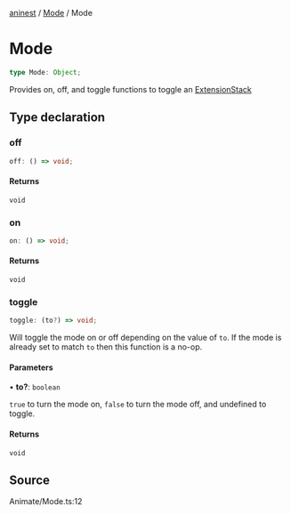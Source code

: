 [aninest](../../index.md) / [Mode](../index.md) / Mode

# Mode

```ts
type Mode: Object;
```

Provides on, off, and toggle functions to toggle an [ExtensionStack](../../ExtensionStack/index.md)

## Type declaration

### off

```ts
off: () => void;
```

#### Returns

`void`

### on

```ts
on: () => void;
```

#### Returns

`void`

### toggle

```ts
toggle: (to?) => void;
```

Will toggle the mode on or off depending on the value of `to`.
If the mode is already set to match `to` then this function is a no-op.

#### Parameters

• **to?**: `boolean`

`true` to turn the mode on, `false` to turn the mode off,
and undefined to toggle.

#### Returns

`void`

## Source

Animate/Mode.ts:12
